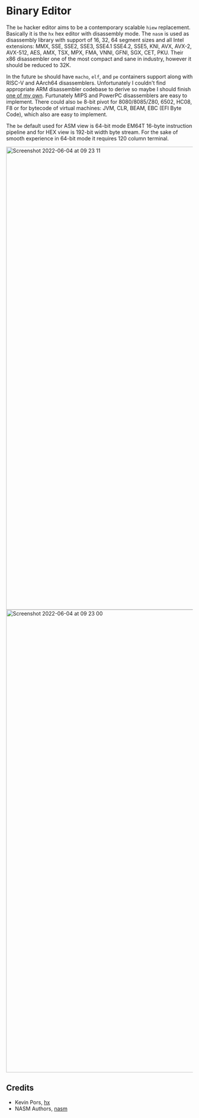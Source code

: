 Binary Editor
=============

The `be` hacker editor aims to be a contemporary scalable `hiew` replacement.
Basically it is the `hx` hex editor with disassembly mode.
The `nasm` is used as disassembly library with support of 16, 32, 64
segment sizes and all Intel extensions:
MMX, SSE, SSE2, SSE3, SSE4.1 SSE4.2, SSE5, KNI, AVX, AVX-2, AVX-512,
AES, AMX, TSX, MPX, FMA, VNNI, GFNI, SGX, CET, PKU.
Their x86 disassembler one of the most compact and sane in industry, however it should be reduced to 32K.

In the future `be` should have `macho`, `elf`, and `pe` containers
support along with RISC-V and AArch64 disassemblers.
Unfortunately I couldn't find appropriate ARM disassembler codebase to derive
so maybe I should finish <a href="https://tonpa.guru/stream/2019/2019-06-09%20A64%20Assembler.htm">one of my own</a>. Furtunately MIPS and PowerPC disassemblers are easy to implement. There could also `be` 8-bit pivot for 8080/8085/Z80, 6502, HC08, F8 or for bytecode of virtual machines: JVM, CLR, BEAM, EBC (EFI Byte Code), which also are easy to implement.

The `be` default used for ASM view is 64-bit mode EM64T 16-byte instruction pipeline and for HEX view is 192-bit width byte stream. For the sake of smooth experience in 64-bit mode it requires 120 column terminal.

<img width="1250" alt="Screenshot 2022-06-04 at 09 23 11" src="https://user-images.githubusercontent.com/144776/171987389-7cafd20d-cdd7-4f39-9c1e-20c40915cc13.png">

<img width="1250" alt="Screenshot 2022-06-04 at 09 23 00" src="https://user-images.githubusercontent.com/144776/171987401-a0b57cd3-2c00-4a62-8df6-741f871c5087.png">

Credits
-------

* Kevin Pors, <a href="https://github.com/krpors/hx">hx</a>
* NASM Authors, <a href="https://github.com/netwide-assembler/nasm">nasm</a>
